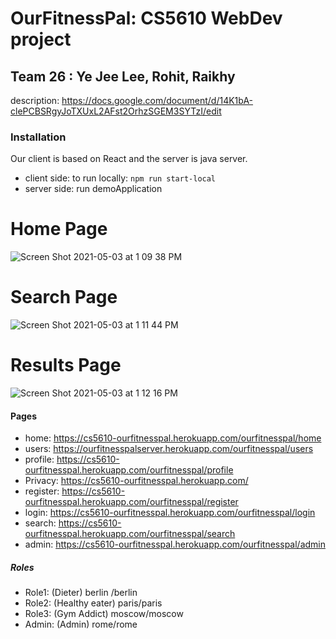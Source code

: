 # OurFitnessPal: CS5610 WebDev project 
## Team 26 : Ye Jee Lee, Rohit, Raikhy

description:  https://docs.google.com/document/d/14K1bA-clePCBSRgyJoTXUxL2AFst2OrhzSGEM3SYTzI/edit 

### Installation
Our client is based on React and the server is java server.
- client side: to run locally: `npm run start-local`
- server side: run demoApplication

# Home Page
![Screen Shot 2021-05-03 at 1 09 38 PM](https://user-images.githubusercontent.com/35156624/116874204-d3ee5c00-ac10-11eb-818b-8aaee4d90067.png)

# Search Page
![Screen Shot 2021-05-03 at 1 11 44 PM](https://user-images.githubusercontent.com/35156624/116874358-1f086f00-ac11-11eb-8b07-0cae6d34e4fa.png)

# Results Page
![Screen Shot 2021-05-03 at 1 12 16 PM](https://user-images.githubusercontent.com/35156624/116874409-321b3f00-ac11-11eb-9c6b-232053c14707.png)


#### Pages
- home: https://cs5610-ourfitnesspal.herokuapp.com/ourfitnesspal/home
- users: https://ourfitnesspalserver.herokuapp.com/ourfitnesspal/users
- profile: https://cs5610-ourfitnesspal.herokuapp.com/ourfitnesspal/profile
- Privacy: https://cs5610-ourfitnesspal.herokuapp.com/
- register: https://cs5610-ourfitnesspal.herokuapp.com/ourfitnesspal/register
- login: https://cs5610-ourfitnesspal.herokuapp.com/ourfitnesspal/login
- search: https://cs5610-ourfitnesspal.herokuapp.com/ourfitnesspal/search
- admin: https://cs5610-ourfitnesspal.herokuapp.com/ourfitnesspal/admin

##### Roles
- Role1: (Dieter) berlin /berlin
- Role2: (Healthy eater) paris/paris
- Role3: (Gym Addict) moscow/moscow
- Admin: (Admin) rome/rome

